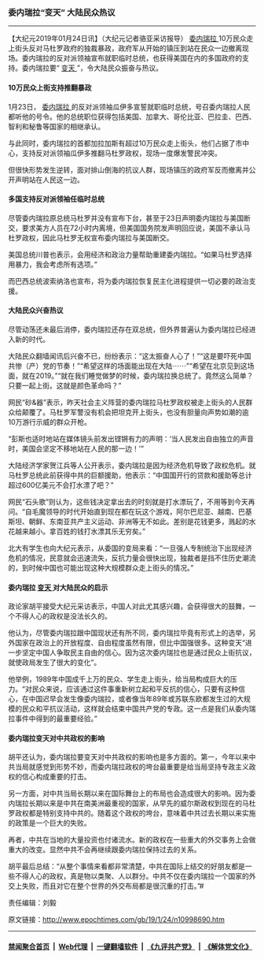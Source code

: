 ### 委内瑞拉“变天” 大陆民众热议
------------------------

<p>
 【大纪元2019年01月24日讯】（大纪元记者骆亚采访报导）
 <a href="http://www.epochtimes.com/gb/tag/%E5%A7%94%E5%86%85%E7%91%9E%E6%8B%89.html">
  委内瑞拉
 </a>
 10万民众走上街头反对马杜罗政府的独裁暴政，政府军从开始的镇压到站在民众一边撤离现场。委内瑞拉的反对派领袖宣布就职临时总统，也获得美国在内的多国政府的支持。委内瑞拉要“
 <a href="http://www.epochtimes.com/gb/tag/%E5%8F%98%E5%A4%A9.html">
  变天
 </a>
 ”，令大陆民众振奋与热议。
</p>
<h4>
 10万民众上街支持推翻暴政
</h4>
<p>
 1月23日，
 <a href="http://www.epochtimes.com/gb/tag/%E5%A7%94%E5%86%85%E7%91%9E%E6%8B%89.html">
  委内瑞拉
 </a>
 的反对派领袖瓜伊多宣誓就职临时总统，号召委内瑞拉人民都听他的号令。他的总统职位获得包括美国、加拿大、哥伦比亚、巴拉圭、巴西、智利和秘鲁等国家的相继承认。
</p>
<p>
 与此同时，委内瑞拉的首都加拉加斯有超过10万民众走上街头，他们占据了市中心，支持反对派领袖瓜伊多推翻马杜罗政权，现场一度爆发警民冲突。
</p>
<p>
 但很快形势发生逆转，面对排山倒海的抗议人群，现场镇压的政府军反而撤离并公开声明站在人民这一边。
</p>
<h4>
 多国支持反对派领袖任临时总统
</h4>
<p>
 尽管委内瑞拉原总统马杜罗并没有宣布下台，甚至于23日声明委内瑞拉与美国断交，要求美方人员在72小时内离境，但美国国务院发声明回应说，美国不承认马杜罗政权，因此马杜罗无权宣布委内瑞拉与美国断交。
</p>
<p>
 美国总统川普也表示，会用经济和政治力量帮助重建委内瑞拉。“如果马杜罗选择用暴力，我会考虑所有选项。”
</p>
<p>
 而巴西总统波索纳洛也宣布，将为委内瑞拉恢复民主化进程提供一切必要的政治支援。
</p>
<h4>
 大陆民众兴奋热议
</h4>
<p>
 尽管动荡还未最后消停，委内瑞拉还存在双总统，但外界普遍认为委内瑞拉已经进入新的时代。
</p>
<p>
 大陆民众翻墙闻讯后兴奋不已，纷纷表示：“这太振奋人心了！”“这是要吓死中国共惨（产）党的节奏！”“希望这样的场面能出现在大陆⋯⋯”“希望在北京见到这场面，就在2019。”“就在我们睡觉做梦的时候，委内瑞拉换总统了。竟然这么简单？只要一起上街。这就是颜色革命吗？”
</p>
<p>
 网民“砂&amp;器”表示，昨天社会主义阵营的委内瑞拉马杜罗政权被走上街头的人民群众给颠覆了。马杜罗军警没有机会把坦克开上街头，也没有胆量向声势如潮的逾10万游行示威的群众开枪。
</p>
<p>
 “彭斯也适时地站在媒体镜头前发出铿锵有力的声明：‘当人民发出自由独立的声音时，美国会坚定不移地站在人民的那一边！’”
</p>
<p>
 大陆经济学家贺江兵等人公开表示，委内瑞拉是因为经济危机导致了政权危机。就马杜罗总统此前获得中共的巨额援助，他表示：“中国国开行的贷款和援助等总计超过600亿美元不会打水漂了吧？”
</p>
<p>
 网民“石头歌”则认为，这些钱决定拿出去的时刻就是打水漂玩了，不用等到今天再问。“自毛魔领导的时代开始直到现在都在玩这个游戏，阿尔巴尼亚、越南、巴基斯坦、朝鲜、东南亚共产主义运动、非洲等无不如此。差别是花钱更多，溅起的水花越来越小。拿百姓的钱打水漂其乐无穷矣。”
</p>
<p>
 北大有学生也向大纪元表示，从委国的变局来看：“一旦强人专制统治下出现经济危机的情况，民意就会迅速流失，反抗力量会很快出现，独裁者是挡不住历史潮流的，到时候中国也可能出现这种大规模群众走上街头的情况。”
</p>
<h4>
 委内瑞拉
 <a href="http://www.epochtimes.com/gb/tag/%E5%8F%98%E5%A4%A9.html">
  变天
 </a>
 对大陆民众的启示
</h4>
<p>
 政论家胡平接受大纪元采访表示，中国人对此尤其感兴趣，会获得很大的鼓舞，一个不得人心的政权是没法长久的。
</p>
<p>
 他认为，尽管委内瑞拉跟中国现状还有所不同，委内瑞拉毕竟有形式上的选举，另外国家在政治上的开放程度、自由程度虽然有限，但比中国强很多。这种变天“进一步坚定中国人争取民主自由的信心。因为这次委内瑞拉也是通过民众上街抗议，就使政局发生了很大的变化”。
</p>
<p>
 他举例，1989年中国成千上万的民众、学生走上街头，给当局构成巨大的压力。“对民众来说，应该通过这件事重新树立起和平反抗的信心，只要有这种信心，在中国迟早会发生像委内瑞拉，或者像当年89年或苏联东欧都发生过的大规模的民众和平抗议活动，这样就会结束中国共产党的专政。这一点是我们从委内瑞拉事件中得到的最重要经验。”
</p>
<h4>
 委内瑞拉变天对中共政权的影响
</h4>
<p>
 胡平还认为，委内瑞拉要变天对中共政权的影响也是多方面的。第一，今年以来中共当局就感觉到形势不妙，而委内瑞拉政权的垮台最重要是给当局坚持专政主义政权的信心构成重要的打击。
</p>
<p>
 另一方面，对中共当局长期以来在国际舞台上的布局也会造成很大的影响。因为委内瑞拉长期以来是中共在南美洲最重视的国家，从早先的威尔斯政权到现在的马杜罗政权都是特别支持中共的。随着这个政权的垮台，意味着中共过去长期以来实施的政策是一个巨大的失败。
</p>
<p>
 再者，中共在当地的大量投资也付诸流水。新的政权在一些重大的外交事务上会做重大的改变。显然中共不会再继续跟委内瑞拉保持过去的关系。
</p>
<p>
 胡平最后总结：“从整个事情来看都非常清楚，中共在国际上结交的好朋友都是一些不得人心的政权，真是物以类聚、人以群分。中共不仅在委内瑞拉一个国家的外交上失败，而且对它在整个世界的外交布局都是很沉重的打击。”#
</p>
<p>
 责任编辑：刘毅
</p>

原文链接：http://www.epochtimes.com/gb/19/1/24/n10998690.htm


------------------------
#### [禁闻聚合首页](https://github.com/gfw-breaker/banned-news/blob/master/README.md) &nbsp;|&nbsp; [Web代理](https://github.com/gfw-breaker/open-proxy/blob/master/README.md) &nbsp;|&nbsp; [一键翻墙软件](https://github.com/gfw-breaker/nogfw/blob/master/README.md) &nbsp;|&nbsp; [《九评共产党》](https://github.com/gfw-breaker/9ping.md/blob/master/README.md#九评之一评共产党是什么) &nbsp;|&nbsp; [《解体党文化》](https://github.com/gfw-breaker/jtdwh.md/blob/master/README.md#绪论)